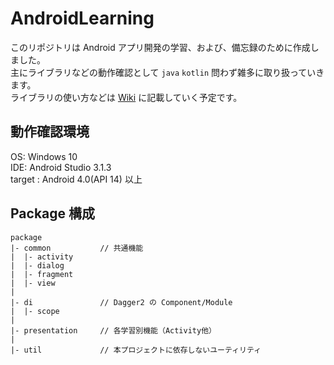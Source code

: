# AndroidLearning

このリポジトリは Android アプリ開発の学習、および、備忘録のために作成しました。  
主にライブラリなどの動作確認として `java` `kotlin` 問わず雑多に取り扱っていきます。  
ライブラリの使い方などは [Wiki](https://github.com/ttanaka330/AndroidLearning/wiki) に記載していく予定です。  

## 動作確認環境

OS:  Windows 10  
IDE: Android Studio 3.1.3  
target : Android 4.0(API 14) 以上  

## Package 構成

```
package
|- common           // 共通機能
|  |- activity
|  |- dialog
|  |- fragment
|  |- view
|
|- di               // Dagger2 の Component/Module
|  |- scope
|
|- presentation     // 各学習別機能（Activity他）
|
|- util             // 本プロジェクトに依存しないユーティリティ

```

